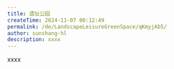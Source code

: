 ```yaml
---
title: 遗址公园
createTime: 2024-11-07 00:12:49
permalink: /de/LandscapeLeisureGreenSpace/qKmyjAb5/
author: sunshang-hl
description: xxxx
---
```


xxxx